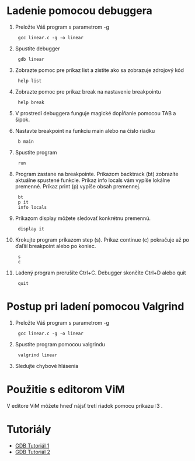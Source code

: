 # Ladenie pomocou debuggera



1. Preložte Váš program s parametrom -g
    
        gcc linear.c -g -o linear

1. Spustite debugger
    
        gdb linear

1. Zobrazte pomoc pre príkaz list a zistite ako sa zobrazuje zdrojový kód
    
        help list

1. Zobrazte pomoc pre príkaz break na nastavenie breakpointu
    
        help break
        
1. V prostredí debuggera funguje magické dopĺňanie pomocou TAB a šípok.

1. Nastavte breakpoint na funkciu main alebo na číslo riadku
    
        b main

1. Spustite program
    
        run

1. Program zastane na breakpointe. Príkazom backtrack (bt) zobrazíte aktuálne spustené funkcie. Príkaz info locals vám vypíše lokálne premenné. Príkaz print (p) vypíše obsah premennej.
    
        bt
        p it
        info locals

1. Príkazom display môžete sledovať konkrétnu premennú.
    
        display it

1. Krokujte program príkazom step (s). Príkaz continue (c) pokračuje až po ďaľší breakpoint alebo po koniec.
    
        s
        c

1. Ladený program prerušíte Ctrl+C. Debugger skončíte Ctrl+D alebo quit
    
        quit
        
# Postup pri ladení pomocou Valgrind

1. Preložte Váš program s parametrom -g
    
        gcc linear.c -g -o linear

1. Spustite program pomocou valgrindu
    
        valgrind linear
        
3. Sledujte chybové hlásenia

# Použitie s editorom ViM

V editore ViM môžete hneď nájsť tretí riadok pomocu príkazu :3 .


# Tutoriály

- [GDB Tutoriál 1](http://www.unknownroad.com/rtfm/gdbtut/)
- [GDB Tutoriál 2](https://www.tutorialspoint.com/gnu_debugger/index.htm)




